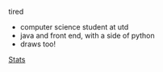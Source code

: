 tired

- computer science student at utd
- java and front end, with a side of python
- draws too!

[Stats](https://github-readme-stats.vercel.app/api?username=raspberryhelp&show_icons=true&theme=dark)
